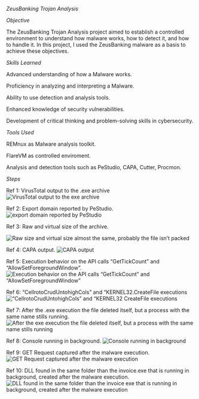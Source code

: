 *ZeusBanking Trojan Analysis*

*Objective*

The ZeusBanking Trojan Analysis project aimed to establish a controlled environment to understand how malware works, how to detect it, and how to handle it. In this project, I used the ZeusBanking malware as a basis to achieve these objectives.

*Skills Learned*

Advanced understanding of how a Malware works.

Proficiency in analyzing and interpreting a Malware.

Ability to use detection and analysis tools.

Enhanced knowledge of security vulnerabilities.

Development of critical thinking and problem-solving skills in cybersecurity.

*Tools Used*

REMnux as Malware analysis toolkit.

FlareVM as controlled enviroment.

Analysis and detection tools such as PeStudio, CAPA, Cutter, Procmon.

*Steps*

Ref 1: VirusTotal output to the .exe archive
![VirusTotal output to the  exe archive](https://github.com/user-attachments/assets/3f26ef0b-d898-44ed-ba83-70728c7151cf)

Ref 2: Export domain reported by PeStudio.
![export domain reported by PeStudio](https://github.com/user-attachments/assets/5166fd1d-f53e-4853-a748-6f49b70fa2ed)

Ref 3: Raw and virtual size of the archive.

![Raw size and virtual size almost the same, probably the file isn’t packed](https://github.com/user-attachments/assets/ac8469b1-0f63-41aa-9b42-0b586aba4c84)

Ref 4: CAPA output.
![CAPA output](https://github.com/user-attachments/assets/80725249-a537-46dd-8ab2-1997f24f76d4)

Ref 5: Execution behavior on the API calls “GetTickCount” and “AllowSetForegroundWindow”.
![Execution behavior on the API calls “GetTickCount” and “AllowSetForegroundWindow”](https://github.com/user-attachments/assets/7783e9ac-f03f-4c9d-8f13-d443993b81d5)

Ref 6: “CellrotoCrudUntohighCols” and “KERNEL32.CreateFile executions
![“CellrotoCrudUntohighCols” and “KERNEL32 CreateFile executions](https://github.com/user-attachments/assets/bcddf630-01a9-4b7a-997f-53b8e3719ad3)

Ref 7: After the .exe execution the file deleted itself, but a process with the same name stills running.
![After the  exe execution the file deleted itself, but a process with the same name stills running](https://github.com/user-attachments/assets/1340db04-1c1e-4284-af05-2cb2734d4e61)

Ref 8: Console running in background.
![Console running in background](https://github.com/user-attachments/assets/6c0162b4-281d-4f38-b05d-a39fc7112d71)

Ref 9: GET Request captured after the malware execution.
![GET Request captured after the malware execution](https://github.com/user-attachments/assets/823caeb4-7b63-41a9-95f4-00414fada462)

Ref 10: DLL found in the same folder than the invoice.exe that is running in background, created after the malware execution.
![DLL found in the same folder than the invoice exe that is running in background, created after the malware execution](https://github.com/user-attachments/assets/abdea71d-2e0a-4b2a-9b6c-b0ad22d1ac2b)

